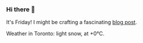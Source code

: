 ### Hi there :wave:

It's Friday! I might be crafting a fascinating [blog post](https://benjaminwuethrich.dev).

Weather in Toronto: light snow, at +0°C.
